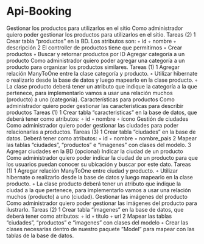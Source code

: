 # Api-Booking

Gestionar los productos para utilizarlos en el sitio
Como administrador quiero poder gestionar los productos para utilizarlos en el sitio.
Tareas (2)
	1	Crear tabla “productos” en la BD. Los atributos son:
	◦	id
	◦	nombre
	◦	descripción
	2	El controller de productos tiene que permitirnos
	◦	Crear productos
	◦	Buscar y retornar productos por ID
Agregar categoría a un producto
Como administrador quiero poder agregar una categoría a un producto para organizar los productos similares.
Tareas (1)
	1	Agregar relación ManyToOne entre la clase categoría y producto.
	◦	Utilizar hibernate o realizarlo desde la base de datos y luego mapearlo en la clase producto.
	◦	La clase producto deberá tener un atributo que indique la categoría a la que pertenece, para implementarlo vamos a usar una relación muchos (producto) a uno (categoría).
Características para productos
Como administrador quiero poder gestionar las características para describir productos
Tareas (1)
	1	Crear tabla “caracteristicas” en la base de datos, que deberá tener como atributos:
	◦	id
	◦	nombre
	◦	ícono
Gestión de ciudades
Como administrador quiero poder gestionar las ciudades para poder relacionarlas a productos.
Tareas (3)
	1	Crear tabla “ciudades” en la base de datos. Deberá tener como atributos:
	◦	id
	◦	nombre
	◦	nombre_pais
	2	Mapear las tablas “ciudades”, “productos” e “imagenes” con clases del modelo.
	3	Agregar ciudades en la BD (opcional)
Indicar la ciudad de un producto
Como administrador quiero poder indicar la ciudad de un producto para que los usuarios puedan conocer su ubicación y buscar por este dato.
Tareas (1)
	1	Agregar relación ManyToOne entre ciudad y producto.
	◦	Utilizar hibernate o realizarlo desde la base de datos y luego mapearlo en la clase producto.
	◦	La clase producto deberá tener un atributo que indique la ciudad a la que pertenece, para implementarlo vamos a usar una relación muchos (producto) a uno (ciudad).
Gestionar las imágenes del producto
Como administrador quiero poder gestionar las imágenes del producto para ilustrarlo.
Tareas (2)
	1	Crear tabla “imagenes” en la base de datos, que deberá tener como atributos:
	◦	id
	◦	título
	◦	url
	2	Mapear las tablas “ciudades”, “productos” e “imagenes” con clases del modelo
	◦	Crear las clases necesarias dentro de nuestro paquete ”Model” para mapear con las tablas de la base de datos.
